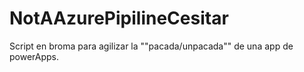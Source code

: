 # NotAAzurePipilineCesitar
Script en broma para agilizar la ""pacada/unpacada"" de una app de powerApps.
